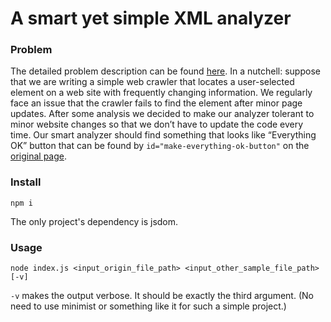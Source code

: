 # A smart yet simple XML analyzer

### Problem

The detailed problem description can be found [here](https://agileengine.bitbucket.io/keFivpUlPMtzhfAy/). In a nutchell: suppose that we are writing a simple web crawler that locates a user-selected element on a web site with frequently changing information. We regularly face an issue that the crawler fails to find the element after minor page updates. After some analysis we decided to make our analyzer tolerant to minor website changes so that we don’t have to update the code every time. Our smart analyzer should find something that looks like “Everything OK” button that can be found by `id="make-everything-ok-button"` on the [original page](https://agileengine.bitbucket.io/keFivpUlPMtzhfAy/samples/sample-0-origin.html).

### Install

    npm i

The only project's dependency is jsdom.

### Usage

    node index.js <input_origin_file_path> <input_other_sample_file_path> [-v]

`-v` makes the output verbose. It should be exactly the third argument. (No need to use minimist or something like it for such a simple project.)
